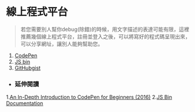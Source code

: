 # 線上程式平台

> 若您需要別人幫你debug\(除錯\)的時候，用文字描述的表達可能有限，這裡推薦幾個線上程式平台，註冊並登入之後，可以將寫好的程式碼呈現出來，可以分享網址，讓別人能夠幫助您。



1. [CodePen](https://codepen.io)
2. [JS bin](http://jsbin.com)
3. [GitHubgist](https://gist.github.com)


* ### 延伸閱讀

1.[An In-Depth Introduction to CodePen for Beginners (2016)](https://www.youtube.com/watch?v=pd1NX--k29c&t=502s)
2.[JS Bin Documentation](https://jsbin.com/help)








